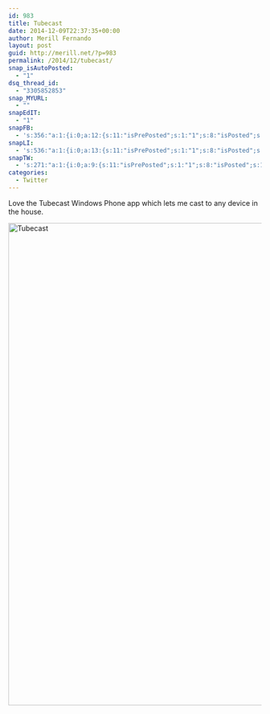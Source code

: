 ```yaml
---
id: 983
title: Tubecast
date: 2014-12-09T22:37:35+00:00
author: Merill Fernando
layout: post
guid: http://merill.net/?p=983
permalink: /2014/12/tubecast/
snap_isAutoPosted:
  - "1"
dsq_thread_id:
  - "3305852853"
snap_MYURL:
  - ""
snapEdIT:
  - "1"
snapFB:
  - 's:356:"a:1:{i:0;a:12:{s:11:"isPrePosted";s:1:"1";s:8:"isPosted";s:1:"1";s:4:"pgID";s:35:"10152446398931402_10152450810731402";s:5:"pDate";s:19:"2014-12-09 12:37:37";s:4:"doFB";s:1:"1";s:8:"postType";s:1:"T";s:10:"AttachPost";s:1:"2";s:10:"SNAPformat";s:10:"%FULLTEXT%";s:9:"isAutoImg";s:1:"A";s:8:"imgToUse";s:0:"";s:9:"isAutoURL";s:1:"A";s:8:"urlToUse";s:0:"";}}";'
snapLI:
  - 's:536:"a:1:{i:0;a:13:{s:11:"isPrePosted";s:1:"1";s:8:"isPosted";s:1:"1";s:4:"pgID";s:19:"5948062705779757056";s:7:"postURL";s:124:"https://www.linkedin.com/updates?discuss=&amp;scope=20323800&amp;stype=M&amp;topic=5948062705779757056&amp;type=U&amp;a=6ft1";s:5:"pDate";s:19:"2014-12-09 12:37:38";s:4:"doLI";s:1:"1";s:10:"AttachPost";s:1:"1";s:10:"SNAPformat";s:41:"New post has been published on %SITENAME%";s:11:"SNAPformatT";s:14:"{Blog} %TITLE%";s:9:"isAutoImg";s:1:"A";s:8:"imgToUse";s:0:"";s:9:"isAutoURL";s:1:"A";s:8:"urlToUse";s:0:"";}}";'
snapTW:
  - 's:271:"a:1:{i:0;a:9:{s:11:"isPrePosted";s:1:"1";s:8:"isPosted";s:1:"1";s:4:"pgID";s:18:"542297020531105792";s:5:"pDate";s:19:"2014-12-09 12:37:39";s:4:"doTW";s:1:"1";s:10:"SNAPformat";s:15:"%TITLE% - %URL%";s:8:"attchImg";s:1:"1";s:9:"isAutoImg";s:1:"A";s:8:"imgToUse";s:0:"";}}";'
categories:
  - Twitter
---
```

Love the Tubecast Windows Phone app which lets me cast to any device in the house.

<a href="http://merill.net/wp-content/uploads/2014/12/Tubecast.jpg"><img class="alignnone size-full wp-image-985" src="http://merill.net/wp-content/uploads/2014/12/Tubecast.jpg" alt="Tubecast" width="576" height="960" /></a>